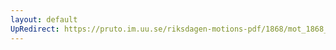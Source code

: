 ```yaml
---
layout: default
UpRedirect: https://pruto.im.uu.se/riksdagen-motions-pdf/1868/mot_1868__ak__97/mot_1868__ak__97-001.pdf
---
```

